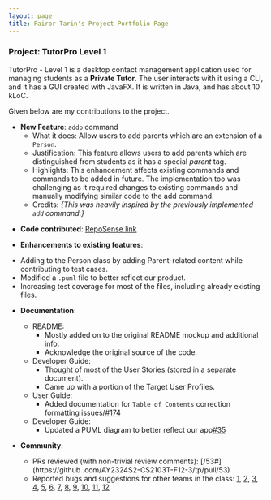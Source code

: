 ```yaml
---
layout: page
title: Pairor Tarin's Project Portfolio Page
---
```


### Project: TutorPro Level 1

TutorPro - Level 1 is a desktop contact management application used for managing students as a **Private Tutor**. The user interacts with it using a CLI, and it has a GUI created with JavaFX. It is written in Java, and has about 10 kLoC.

Given below are my contributions to the project.

- **New Feature**: `addp` command
  - What it does: Allow users to add parents which are an extension of a `Person`.
  - Justification: This feature allows users to add parents which are distinguished from students as it has a special _parent_ tag.
  - Highlights: This enhancement affects existing commands and commands to be added in future. The implementation too was challenging as it required changes to existing commands and manually modifying similar code to the add command.
  - Credits: _{This was heavily inspired by the previously implemented `add` command.}_

* **Code contributed**: [RepoSense link](https://nus-cs2103-ay2324s2.github.io/tp-dashboard/?search=TarinPairor&sort=groupTitle&sortWithin=title&timeframe=commit&mergegroup=&groupSelect=groupByAuthors&breakdown=true&checkedFileTypes=docs~functional-code~test-code~other&since=2024-02-23&tabOpen=true&tabType=authorship&tabAuthor=TarinPairor&tabRepo=AY2324S2-CS2103T-F12-3%2Ftp%5Bmaster%5D&authorshipIsMergeGroup=false&authorshipFileTypes=functional-code~test-code&authorshipIsBinaryFileTypeChecked=true&authorshipIsIgnoredFilesChecked=true)

* **Enhancements to existing features**:

- Adding to the Person class by adding Parent-related content while contributing to test cases.
- Modified a `.puml` file to better reflect our product.
- Increasing test coverage for most of the files, including already existing files.

* **Documentation**:

  - README:
    - Mostly added on to the original README mockup and additional info.
    - Acknowledge the original source of the code.
  - Developer Guide:
    - Thought of most of the User Stories (stored in a separate document).
    - Came up with a portion of the Target User Profiles.
  - User Guide:
    - Added documentation for `Table of Contents` correction formatting issues[/#174](https://github.com/AY2324S2-CS2103T-F12-3/tp/pull/174)
  - Developer Guide:
    - Updated a PUML diagram to better reflect our app[#35](https://github.com/AY2324S2-CS2103T-F12-3/tp/pull/35)

* **Community**:

  - PRs reviewed (with non-trivial review comments): [/53#](https://github .com/AY2324S2-CS2103T-F12-3/tp/pull/53)
  - Reported bugs and suggestions for other teams in the class: [1](https://github.com/TarinPairor/ped/issues/1), [2](https://github.com/TarinPairor/ped/issues/2), [3](https://github.com/TarinPairor/ped/issues/3), [4](https://github.com/TarinPairor/ped/issues/4), [5](https://github.com/TarinPairor/ped/issues/5), [6](https://github.com/TarinPairor/ped/issues/6), [7](https://github.com/TarinPairor/ped/issues/7), [8](https://github.com/TarinPairor/ped/issues/8), [9](https://github.com/TarinPairor/ped/issues/9), [10](https://github.com/TarinPairor/ped/issues/10), [11](https://github.com/TarinPairor/ped/issues/11), [12](https://github.com/TarinPairor/ped/issues/12)
